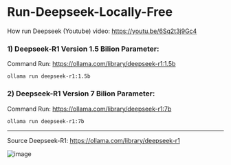 # Run-Deepseek-Locally-Free

How run Deepseek (Youtube) video: https://youtu.be/6Sq2t3j9Gc4

### 1) Deepseek-R1 Version 1.5 Bilion Parameter:

Command Run: https://ollama.com/library/deepseek-r1:1.5b
    
    ollama run deepseek-r1:1.5b

### 2) Deepseek-R1 Version 7 Bilion Parameter:

Command Run: https://ollama.com/library/deepseek-r1:7b

    ollama run deepseek-r1:7b
------------------------------------------------------
Source Deepseek-R1: https://ollama.com/library/deepseek-r1

![image](https://github.com/user-attachments/assets/4da4a56b-4716-41d7-a6b8-d743cf6a8fc4)
